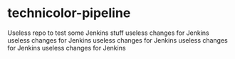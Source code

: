 # technicolor-pipeline
Useless repo to test some Jenkins stuff
useless changes for Jenkins
useless changes for Jenkins
useless changes for Jenkins
useless changes for Jenkins
useless changes for Jenkins
